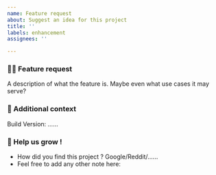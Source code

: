 ```yaml
---
name: Feature request
about: Suggest an idea for this project
title: ''
labels: enhancement
assignees: ''

---
```


### 🧙‍♂️ Feature request
A description of what the feature is. 
Maybe even what use cases it may serve?

### 📝 Additional context
Build Version: ......

### 🎉 Help us grow !
* How did you find this project ? Google/Reddit/......
* Feel free to add any other note here:
